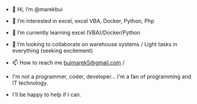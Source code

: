 - 👋 Hi, I’m @marekbui
- 👀 I’m interested in excel, excel VBA,  Docker, Python, Php
- 🌱 I’m currently learning excel (VBA)/Docker/Python
- 💞️ I’m looking to collaborate on warehouse systems / Light tasks in everything (seeking excitement)
- 📫 How to reach me buimarek5@gmail.com /

- I'm not a programmer, coder, developer... I'm a fan of programming and IT technology.

- I'll be happy to help if I can.
<!---
marekbui/marekbui is a ✨ special ✨ repository because its `README.md` (this file) appears on your GitHub profile.
You can click the Preview link to take a look at your changes.
--->
